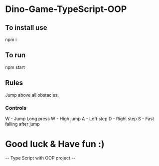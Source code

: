 # Dino-Game-TypeScript-OOP

## To install use
npm i
## To run
npm start

## Rules
Jump above all obstacles.

### Controls
W - Jump
Long press W - High jump
A - Left step
D - Right step
S - Fast falling after jump

# Good luck & Have fun :)

-- Type Script with OOP project --
